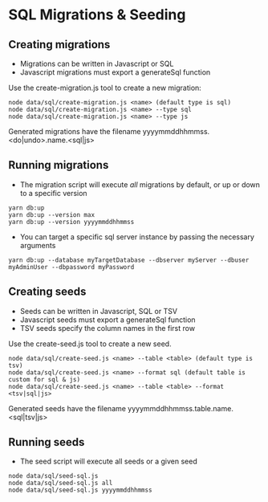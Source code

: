 # SQL Migrations & Seeding

## Creating migrations

- Migrations can be written in Javascript or SQL
- Javascript migrations must export a generateSql function

Use the create-migration.js tool to create a new migration:

```
node data/sql/create-migration.js <name> (default type is sql)
node data/sql/create-migration.js <name> --type sql
node data/sql/create-migration.js <name> --type js
```
Generated migrations have the filename yyyymmddhhmmss.<do|undo>.name.<sql|js>


## Running migrations

- The migration script will execute *all* migrations by default, or up or down to a specific version

```
yarn db:up
yarn db:up --version max
yarn db:up --version yyyymmddhhmmss
```

- You can target a specific sql server instance by passing the necessary arguments

```
yarn db:up --database myTargetDatabase --dbserver myServer --dbuser myAdminUser --dbpassword myPassword
```

## Creating seeds

- Seeds can be written in Javascript, SQL or TSV
- Javascript seeds must export a generateSql function
- TSV seeds specify the column names in the first row

Use the create-seed.js tool to create a new seed.

```
node data/sql/create-seed.js <name> --table <table> (default type is tsv)
node data/sql/create-seed.js <name> --format sql (default table is custom for sql & js)
node data/sql/create-seed.js <name> --table <table> --format <tsv|sql|js>
```
Generated seeds have the filename yyyymmddhhmmss.table.name.<sql|tsv|js>

## Running seeds

- The seed script will execute all seeds or a given seed

```
node data/sql/seed-sql.js
node data/sql/seed-sql.js all
node data/sql/seed-sql.js yyyymmddhhmmss
```
